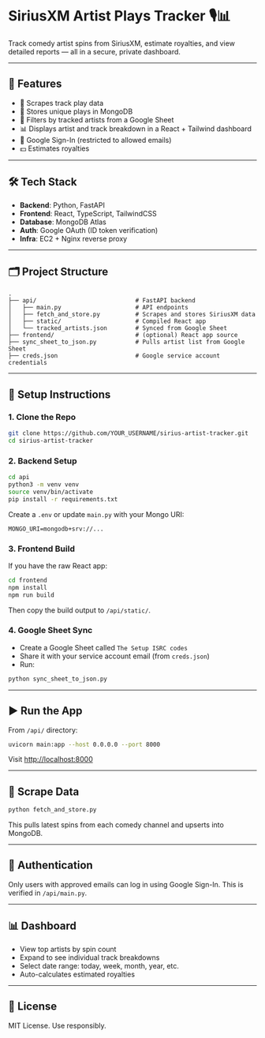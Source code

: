 # SiriusXM Artist Plays Tracker 🎙️📊

Track comedy artist spins from SiriusXM, estimate royalties, and view detailed reports — all in a secure, private dashboard.

---

## 🚀 Features

- 🔁 Scrapes track play data 
- 💾 Stores unique plays in MongoDB
- 🧠 Filters by tracked artists from a Google Sheet
- 📊 Displays artist and track breakdown in a React + Tailwind dashboard
- 🔐 Google Sign-In (restricted to allowed emails)
- 💵 Estimates royalties 

---

## 🛠 Tech Stack

- **Backend**: Python, FastAPI
- **Frontend**: React, TypeScript, TailwindCSS
- **Database**: MongoDB Atlas
- **Auth**: Google OAuth (ID token verification)
- **Infra**: EC2 + Nginx reverse proxy

---

## 🗂 Project Structure

```
.
├── api/                            # FastAPI backend
│   ├── main.py                     # API endpoints
│   ├── fetch_and_store.py          # Scrapes and stores SiriusXM data
│   ├── static/                     # Compiled React app
│   └── tracked_artists.json        # Synced from Google Sheet
├── frontend/                       # (optional) React app source
├── sync_sheet_to_json.py           # Pulls artist list from Google Sheet
├── creds.json                      # Google service account credentials
```

---

## 🔧 Setup Instructions

### 1. Clone the Repo

```bash
git clone https://github.com/YOUR_USERNAME/sirius-artist-tracker.git
cd sirius-artist-tracker
```

### 2. Backend Setup

```bash
cd api
python3 -m venv venv
source venv/bin/activate
pip install -r requirements.txt
```

Create a `.env` or update `main.py` with your Mongo URI:

```env
MONGO_URI=mongodb+srv://...
```

### 3. Frontend Build

If you have the raw React app:

```bash
cd frontend
npm install
npm run build
```

Then copy the build output to `/api/static/`.

### 4. Google Sheet Sync

- Create a Google Sheet called `The Setup ISRC codes`
- Share it with your service account email (from `creds.json`)
- Run:

```bash
python sync_sheet_to_json.py
```

---

## ▶️ Run the App

From `/api/` directory:

```bash
uvicorn main:app --host 0.0.0.0 --port 8000
```

Visit [http://localhost:8000](http://localhost:8000)

---

## 🔁 Scrape Data

```bash
python fetch_and_store.py
```

This pulls latest spins from each comedy channel and upserts into MongoDB.

---

## 👤 Authentication

Only users with approved emails can log in using Google Sign-In. This is verified in `/api/main.py`.

---

## 📊 Dashboard

- View top artists by spin count
- Expand to see individual track breakdowns
- Select date range: today, week, month, year, etc.
- Auto-calculates estimated royalties

---

## 📄 License

MIT License. Use responsibly.
